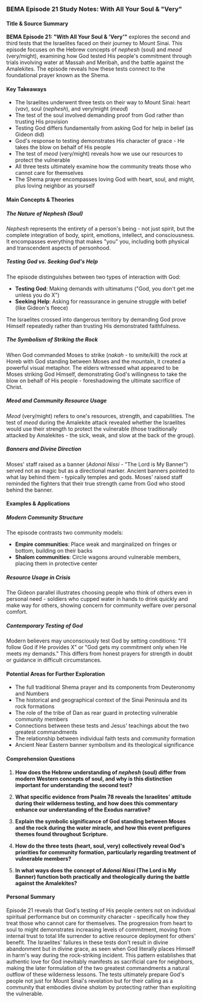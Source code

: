 ### BEMA Episode 21 Study Notes: With All Your Soul & "Very"

#### Title & Source Summary

**BEMA Episode 21: "With All Your Soul & 'Very'"** explores the second and third tests that the Israelites faced on their journey to Mount Sinai. This episode focuses on the Hebrew concepts of *nephesh* (soul) and *meod* (very/might), examining how God tested His people's commitment through trials involving water at Massah and Meribah, and the battle against the Amalekites. The episode reveals how these tests connect to the foundational prayer known as the Shema.

#### Key Takeaways

- The Israelites underwent three tests on their way to Mount Sinai: heart (*vav*), soul (*nephesh*), and very/might (*meod*)
- The test of the soul involved demanding proof from God rather than trusting His provision
- Testing God differs fundamentally from asking God for help in belief (as Gideon did)
- God's response to testing demonstrates His character of grace - He takes the blow on behalf of His people
- The test of *meod* (very/might) reveals how we use our resources to protect the vulnerable
- All three tests ultimately examine how the community treats those who cannot care for themselves
- The Shema prayer encompasses loving God with heart, soul, and might, plus loving neighbor as yourself

#### Main Concepts & Theories

##### The Nature of Nephesh (Soul)
*Nephesh* represents the entirety of a person's being - not just spirit, but the complete integration of body, spirit, emotions, intellect, and consciousness. It encompasses everything that makes "you" you, including both physical and transcendent aspects of personhood.

##### Testing God vs. Seeking God's Help
The episode distinguishes between two types of interaction with God:
- **Testing God**: Making demands with ultimatums ("God, you don't get me unless you do X")
- **Seeking Help**: Asking for reassurance in genuine struggle with belief (like Gideon's fleece)

The Israelites crossed into dangerous territory by demanding God prove Himself repeatedly rather than trusting His demonstrated faithfulness.

##### The Symbolism of Striking the Rock
When God commanded Moses to strike (*nakah* - to smite/kill) the rock at Horeb with God standing between Moses and the mountain, it created a powerful visual metaphor. The elders witnessed what appeared to be Moses striking God Himself, demonstrating God's willingness to take the blow on behalf of His people - foreshadowing the ultimate sacrifice of Christ.

##### Meod and Community Resource Usage
*Meod* (very/might) refers to one's resources, strength, and capabilities. The test of *meod* during the Amalekite attack revealed whether the Israelites would use their strength to protect the vulnerable (those traditionally attacked by Amalekites - the sick, weak, and slow at the back of the group).

##### Banners and Divine Direction
Moses' staff raised as a banner (*Adonai Nissi* - "The Lord is My Banner") served not as magic but as a directional marker. Ancient banners pointed to what lay behind them - typically temples and gods. Moses' raised staff reminded the fighters that their true strength came from God who stood behind the banner.

#### Examples & Applications

##### Modern Community Structure
The episode contrasts two community models:
- **Empire communities**: Place weak and marginalized on fringes or bottom, building on their backs
- **Shalom communities**: Circle wagons around vulnerable members, placing them in protective center

##### Resource Usage in Crisis
The Gideon parallel illustrates choosing people who think of others even in personal need - soldiers who cupped water in hands to drink quickly and make way for others, showing concern for community welfare over personal comfort.

##### Contemporary Testing of God
Modern believers may unconsciously test God by setting conditions: "I'll follow God if He provides X" or "God gets my commitment only when He meets my demands." This differs from honest prayers for strength in doubt or guidance in difficult circumstances.

#### Potential Areas for Further Exploration

- The full traditional Shema prayer and its components from Deuteronomy and Numbers
- The historical and geographical context of the Sinai Peninsula and its rock formations
- The role of the tribe of Dan as rear guard in protecting vulnerable community members
- Connections between these tests and Jesus' teachings about the two greatest commandments
- The relationship between individual faith tests and community formation
- Ancient Near Eastern banner symbolism and its theological significance

#### Comprehension Questions

1. **How does the Hebrew understanding of *nephesh* (soul) differ from modern Western concepts of soul, and why is this distinction important for understanding the second test?**

2. **What specific evidence from Psalm 78 reveals the Israelites' attitude during their wilderness testing, and how does this commentary enhance our understanding of the Exodus narrative?**

3. **Explain the symbolic significance of God standing between Moses and the rock during the water miracle, and how this event prefigures themes found throughout Scripture.**

4. **How do the three tests (heart, soul, very) collectively reveal God's priorities for community formation, particularly regarding treatment of vulnerable members?**

5. **In what ways does the concept of *Adonai Nissi* (The Lord is My Banner) function both practically and theologically during the battle against the Amalekites?**

#### Personal Summary

Episode 21 reveals that God's testing of His people centers not on individual spiritual performance but on community character - specifically how they treat those who cannot care for themselves. The progression from heart to soul to might demonstrates increasing levels of commitment, moving from internal trust to total life surrender to active resource deployment for others' benefit. The Israelites' failures in these tests don't result in divine abandonment but in divine grace, as seen when God literally places Himself in harm's way during the rock-striking incident. This pattern establishes that authentic love for God inevitably manifests as sacrificial care for neighbors, making the later formulation of the two greatest commandments a natural outflow of these wilderness lessons. The tests ultimately prepare God's people not just for Mount Sinai's revelation but for their calling as a community that embodies divine *shalom* by protecting rather than exploiting the vulnerable.